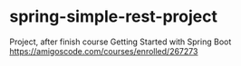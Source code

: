 # spring-simple-rest-project

Project, after finish course Getting Started with Spring Boot
https://amigoscode.com/courses/enrolled/267273
